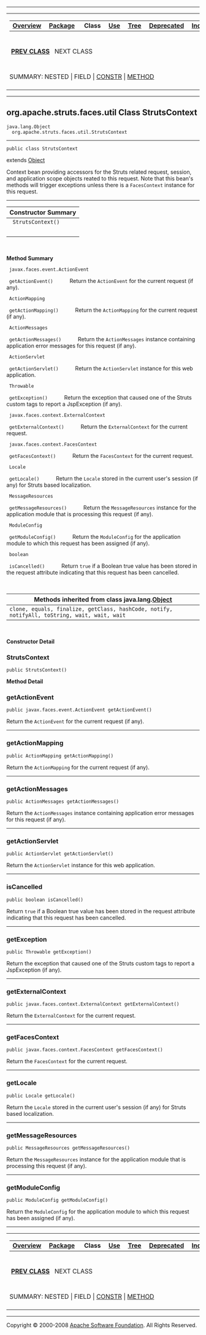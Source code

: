 ------------------------------------------------------------------------

<span id="navbar_top"></span> [](#skip-navbar_top "Skip navigation links")

<table>
<colgroup>
<col width="50%" />
<col width="50%" />
</colgroup>
<tbody>
<tr class="odd">
<td align="left"><span id="navbar_top_firstrow"></span>
<table>
<tbody>
<tr class="odd">
<td align="left"><a href="../../../../../overview-summary.html.md"><strong>Overview</strong></a> </td>
<td align="left"><a href="package-summary.html.md"><strong>Package</strong></a> </td>
<td align="left"> <strong>Class</strong> </td>
<td align="left"><a href="class-use/StrutsContext.html.md"><strong>Use</strong></a> </td>
<td align="left"><a href="package-tree.html.md"><strong>Tree</strong></a> </td>
<td align="left"><a href="../../../../../deprecated-list.html.md"><strong>Deprecated</strong></a> </td>
<td align="left"><a href="../../../../../index-all.html.md"><strong>Index</strong></a> </td>
<td align="left"><a href="../../../../../help-doc.html.md"><strong>Help</strong></a> </td>
</tr>
</tbody>
</table></td>
<td align="left"></td>
</tr>
<tr class="even">
<td align="left"> <a href="../../../../../org/apache/struts/faces/util/MessagesMap.html.md" title="class in org.apache.struts.faces.util"><strong>PREV CLASS</strong></a>   NEXT CLASS</td>
<td align="left"><a href="../../../../../index.html.md?org/apache/struts/faces/util/StrutsContext.html"><strong>FRAMES</strong></a>    <a href="StrutsContext.html"><strong>NO FRAMES</strong></a>    
<a href="../../../../../allclasses-noframe.html.md"><strong>All Classes</strong></a></td>
</tr>
<tr class="odd">
<td align="left">SUMMARY: NESTED | FIELD | <a href="#constructor_summary">CONSTR</a> | <a href="#method_summary">METHOD</a></td>
<td align="left">DETAIL: FIELD | <a href="#constructor_detail">CONSTR</a> | <a href="#method_detail">METHOD</a></td>
</tr>
</tbody>
</table>

<span id="skip-navbar_top"></span>

------------------------------------------------------------------------

org.apache.struts.faces.util
 Class StrutsContext
----------------------------

    java.lang.Object
      org.apache.struts.faces.util.StrutsContext

------------------------------------------------------------------------

    public class StrutsContext

extends [Object](http://java.sun.com/j2se/1.4.2/docs/api/java/lang/Object.html.md?is-external=true "class or interface in java.lang")

Context bean providing accessors for the Struts related request, session, and application scope objects reated to this request. Note that this bean's methods will trigger exceptions unless there is a `FacesContext` instance for this request.

------------------------------------------------------------------------

<span id="constructor_summary"></span>

| **Constructor Summary** |
|-------------------------|
| ` StrutsContext()`      
                          |

  <span id="method_summary"></span>

**Method Summary**

` javax.faces.event.ActionEvent`

` getActionEvent()`
           Return the `ActionEvent` for the current request (if any).

` ActionMapping`

` getActionMapping()`
           Return the `ActionMapping` for the current request (if any).

` ActionMessages`

` getActionMessages()`
           Return the `ActionMessages` instance containing application error messages for this request (if any).

` ActionServlet`

` getActionServlet()`
           Return the `ActionServlet` instance for this web application.

` Throwable`

` getException()`
           Return the exception that caused one of the Struts custom tags to report a JspException (if any).

` javax.faces.context.ExternalContext`

` getExternalContext()`
           Return the `ExternalContext` for the current request.

` javax.faces.context.FacesContext`

` getFacesContext()`
           Return the `FacesContext` for the current request.

` Locale`

` getLocale()`
           Return the `Locale` stored in the current user's session (if any) for Struts based localization.

` MessageResources`

` getMessageResources()`
           Return the `MessageResources` instance for the application module that is processing this request (if any).

` ModuleConfig`

` getModuleConfig()`
           Return the `ModuleConfig` for the application module to which this request has been assigned (if any).

` boolean`

` isCancelled()`
           Return `true` if a Boolean true value has been stored in the request attribute indicating that this request has been cancelled.

 <span id="methods_inherited_from_class_java.lang.Object"></span>

| **Methods inherited from class java.lang.[Object](http://java.sun.com/j2se/1.4.2/docs/api/java/lang/Object.html.md?is-external=true "class or interface in java.lang")** |
|-----------------------------------------------------------------------------------------------------------------------------------------------------------------------|
| `clone, equals, finalize, getClass, hashCode, notify, notifyAll, toString, wait, wait, wait`                                                                          |

 

<span id="constructor_detail"></span>

**Constructor Detail**

### StrutsContext

    public StrutsContext()

<span id="method_detail"></span>

**Method Detail**

### getActionEvent

    public javax.faces.event.ActionEvent getActionEvent()

Return the `ActionEvent` for the current request (if any).

------------------------------------------------------------------------

### getActionMapping

    public ActionMapping getActionMapping()

Return the `ActionMapping` for the current request (if any).

------------------------------------------------------------------------

### getActionMessages

    public ActionMessages getActionMessages()

Return the `ActionMessages` instance containing application error messages for this request (if any).

------------------------------------------------------------------------

### getActionServlet

    public ActionServlet getActionServlet()

Return the `ActionServlet` instance for this web application.

------------------------------------------------------------------------

### isCancelled

    public boolean isCancelled()

Return `true` if a Boolean true value has been stored in the request attribute indicating that this request has been cancelled.

------------------------------------------------------------------------

### getException

    public Throwable getException()

Return the exception that caused one of the Struts custom tags to report a JspException (if any).

------------------------------------------------------------------------

### getExternalContext

    public javax.faces.context.ExternalContext getExternalContext()

Return the `ExternalContext` for the current request.

------------------------------------------------------------------------

### getFacesContext

    public javax.faces.context.FacesContext getFacesContext()

Return the `FacesContext` for the current request.

------------------------------------------------------------------------

### getLocale

    public Locale getLocale()

Return the `Locale` stored in the current user's session (if any) for Struts based localization.

------------------------------------------------------------------------

### getMessageResources

    public MessageResources getMessageResources()

Return the `MessageResources` instance for the application module that is processing this request (if any).

------------------------------------------------------------------------

### getModuleConfig

    public ModuleConfig getModuleConfig()

Return the `ModuleConfig` for the application module to which this request has been assigned (if any).

------------------------------------------------------------------------

<span id="navbar_bottom"></span> [](#skip-navbar_bottom "Skip navigation links")

<table>
<colgroup>
<col width="50%" />
<col width="50%" />
</colgroup>
<tbody>
<tr class="odd">
<td align="left"><span id="navbar_bottom_firstrow"></span>
<table>
<tbody>
<tr class="odd">
<td align="left"><a href="../../../../../overview-summary.html.md"><strong>Overview</strong></a> </td>
<td align="left"><a href="package-summary.html.md"><strong>Package</strong></a> </td>
<td align="left"> <strong>Class</strong> </td>
<td align="left"><a href="class-use/StrutsContext.html.md"><strong>Use</strong></a> </td>
<td align="left"><a href="package-tree.html.md"><strong>Tree</strong></a> </td>
<td align="left"><a href="../../../../../deprecated-list.html.md"><strong>Deprecated</strong></a> </td>
<td align="left"><a href="../../../../../index-all.html.md"><strong>Index</strong></a> </td>
<td align="left"><a href="../../../../../help-doc.html.md"><strong>Help</strong></a> </td>
</tr>
</tbody>
</table></td>
<td align="left"></td>
</tr>
<tr class="even">
<td align="left"> <a href="../../../../../org/apache/struts/faces/util/MessagesMap.html.md" title="class in org.apache.struts.faces.util"><strong>PREV CLASS</strong></a>   NEXT CLASS</td>
<td align="left"><a href="../../../../../index.html.md?org/apache/struts/faces/util/StrutsContext.html"><strong>FRAMES</strong></a>    <a href="StrutsContext.html"><strong>NO FRAMES</strong></a>    
<a href="../../../../../allclasses-noframe.html.md"><strong>All Classes</strong></a></td>
</tr>
<tr class="odd">
<td align="left">SUMMARY: NESTED | FIELD | <a href="#constructor_summary">CONSTR</a> | <a href="#method_summary">METHOD</a></td>
<td align="left">DETAIL: FIELD | <a href="#constructor_detail">CONSTR</a> | <a href="#method_detail">METHOD</a></td>
</tr>
</tbody>
</table>

<span id="skip-navbar_bottom"></span>

------------------------------------------------------------------------

Copyright © 2000-2008 [Apache Software Foundation](http://www.apache.org/). All Rights Reserved.
